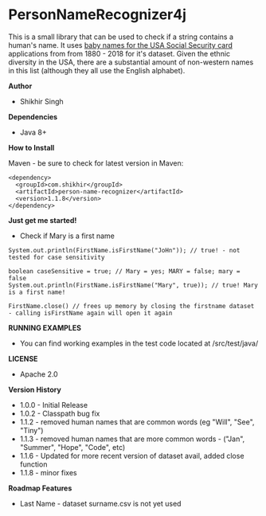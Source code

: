 # PersonNameRecognizer4j

This is a small library that can be used to check if a string contains a human's name. It uses [baby names for the USA Social Security card](https://catalog.data.gov/dataset/baby-names-from-social-security-card-applications-national-level-data) applications from from 1880 - 2018 for it's dataset. Given the ethnic diversity in the USA, there are a substantial amount of non-western names in this list (although they all use the English alphabet). 

**Author**

* Shikhir Singh

**Dependencies**

* Java 8+ 

**How to Install**

Maven - be sure to check for latest version in Maven:

```
<dependency>
  <groupId>com.shikhir</groupId>
  <artifactId>person-name-recognizer</artifactId>
  <version>1.1.8</version>
</dependency>
```

**Just get me started!**

* Check if Mary is a first name
```
System.out.println(FirstName.isFirstName("JoHn")); // true! - not tested for case sensitivity

boolean caseSensitive = true; // Mary = yes; MARY = false; mary = false
System.out.println(FirstName.isFirstName("Mary", true)); // true! Mary is a first name!

FirstName.close() // frees up memory by closing the firstname dataset - calling isFirstName again will open it again
```

**RUNNING EXAMPLES**

* You can find working examples in the test code located at /src/test/java/

**LICENSE**
* Apache 2.0

**Version History**

* 1.0.0 - Initial Release
* 1.0.2 - Classpath bug fix
* 1.1.2 - removed human names that are common words (eg "Will", "See", "Tiny") 
* 1.1.3 - removed human names that are more common words - ("Jan", "Summer", "Hope", "Code", etc)
* 1.1.6 - Updated for more recent version of dataset avail, added close function  
* 1.1.8 - minor fixes

**Roadmap Features**
* Last Name - dataset surname.csv is not yet used 
